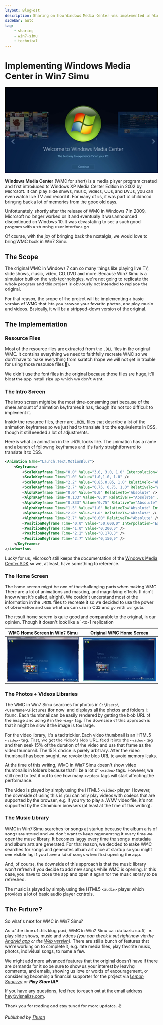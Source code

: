 ```yaml
---
layout: BlogPost
description: Sharing on how Windows Media Center was implemented in Win7 Simu.
sidebar: auto
tag:
    - sharing
    - win7-simu
    - technical
---
```


# Implementing Windows Media Center in Win7 Simu

<m-blog-meta />

![Windows Media Center Intro](/assets/covers/win7-simu-windows-media-center.jpg)

__Windows Media Center__ (WMC for short) is a media player program created and first introduced to Windows XP Media Center Edition in 2002 by Microsoft. It can play slide shows, music, videos, CDs, and DVDs, you can even watch live TV and record it. For many of us, it was part of childhood bringing back a lot of memories from the good old days.

Unfortunately, shortly after the release of WMC in Windows 7 in 2009, Microsoft no longer worked on it and eventually it was announced discontinued on Windows 10. It was devastating to see a such good program with a stunning user interface go.

Of course, with the joy of bringing back the nostalgia, we would love to bring WMC back in Win7 Simu.

## The Scope

The original WMC in Windows 7 can do many things like playing live TV, slide shows, music, video, CD, DVD and more. Because Win7 Simu is a simulator built on the [web technologies](./building-win7-simu.md#the-tech-stack), we're not going to replicate the whole program and this project is obviously not intended to replace the original.

For that reason, the scope of the project will be implementing a basic version of WMC that lets you browse your favorite photos, and play music and videos. Basically, it will be a stripped-down version of the original.

## The Implementation

### Resource Files

Most of the resource files are extracted from the `.DLL` files in the original WMC. It contains everything we need to faithfully recreate WMC so we don't have to make everything from scratch (hope we will not get in trouble for using those resource files 👀).

We didn't use the font files in the original because those files are huge, it'll bloat the app install size up which we don't want.

### The Intro Screen

The intro screen might be the most time-consuming part because of the sheer amount of animation keyframes it has, though it's not too difficult to implement it.

Inside the resource files, there are [`.MCML`](https://learn.microsoft.com/en-us/previous-versions/windows/desktop/windows-media-center-sdk/bb189388(v=msdn.10)) files that describe a lot of the animation keyframes so we just had to translate it to the equivalents in CSS, though it still needed a lot of adjustments.

Here is what an animation in the `.MCML` looks like. The animation has a name and a bunch of following keyframes and it's fairly straightforward to translate it to CSS.

```xml
<Animation Name="Launch.Text.MotionBlur">
    <Keyframes>
        <ScaleKeyframe Time="0.0" Value="3.0, 3.0, 1.0" Interpolation="EaseIn, 2.0, 0.80" />
        <ScaleKeyframe Time="1.0" Value="1.0,1.0, 1.0" />
        <ScaleKeyframe Time="2.2" Value="0.85,0.85, 1.0" RelativeTo="Absolute" />
        <ScaleKeyframe Time="2.7" Value="0.75, 0.75, 1.0" RelativeTo="Absolute" />
        <AlphaKeyframe Time="0.0" Value="0.0" RelativeTo="Absolute" />
        <AlphaKeyframe Time="0.133" Value="0.0" RelativeTo="Absolute" Interpolation="SCurve" />
        <AlphaKeyframe Time="0.833" Value="0.75" RelativeTo="Absolute" />
        <AlphaKeyframe Time="1.5" Value="1.0" RelativeTo="Absolute" Interpolation="SCurve" />
        <AlphaKeyframe Time="2.0" Value="1.0" RelativeTo="Absolute" />
        <AlphaKeyframe Time="2.7" Value="0.00" RelativeTo="Absolute" />
        <PositionKeyframe Time="0.0" Value="50,600,0" Interpolation="EaseIn, 2.0, 0.80" />
        <PositionKeyframe Time="1.0" Value="0,200,0" />
        <PositionKeyframe Time="2.2" Value="0,170,0" />
        <PositionKeyframe Time="2.7" Value="0,150,0" />
    </Keyframes>
</Animation>
```

Lucky for us, Microsoft still keeps the documentation of the [Windows Media Center SDK](https://learn.microsoft.com/en-us/previous-versions/windows/desktop/windows-media-center-sdk/ms818424(v=msdn.10)) so we, at least, have something to reference.

### The Home Screen

The home screen might be one of the challenging parts when making WMC. There are a lot of animations and masking, and magnifying effects (I don't know what it's called, alright). We couldn't understand most of the information in the `.MCML` files to recreate it so we decided to use the power of observation and use what we can use in CSS and go with our guts.

The result home screen is quite good and comparable to the original, in our opinion. Though it doesn't look like a 1-to-1 replication.

WMC Home Screen in Win7 Simu | Original WMC Home Screen
:-:|:-:
![Windows Media Center Home Screen in Win7 Simu](./img/win7-simu-window-media-center/wmc-homescreen-win7simu.png) | ![Original Windows Media Center Home Screen in Windows 7](./img/win7-simu-window-media-center/wmc-homescreen-original.png)

### The Photos + Videos Libraries

The WMC in Win7 Simu searches for photos in `C:\Users\<UserName>\Pictures` (for now) and displays all the photos and folders it found. Each thumbnail can be easily rendered by getting the blob URL of the image and using it in the `<img>` tag. The downside of this approach is that it might be slow if the image is too large.

For the video library, it's a tad trickier. Each video thumbnail is an HTML5 `<video>` tag. First, we get the video's blob URL, feed it into the `<video>` tag and then seek 15% of the duration of the video and use that frame as the video thumbnail. The 15% choice is purely arbitrary. After the video thumbnail has been sought, we revoke the blob URL to avoid memory leaks.

At the time of this writing, WMC in Win7 Simu doesn't show video thumbnails in folders because that'll be a lot of `<video>` tags. However, we still need to test it out to see how many `<video>` tags will start affecting the performance.

The video is played by simply using the HTML5 `<video>` player. However, the downside of using this is you can only play videos with codecs that are supported by the browser, e.g. if you try to play a .WMV video file, it's not supported by the Chromium browsers (at least at the time of this writing).

### The Music Library

WMC in Win7 Simu searches for songs at startup because the album arts of songs are stored and we don't want to keep regenerating it every time we open the music library. It becomes laggy every time the songs' metadata and album arts are generated. For that reason, we decided to make WMC searches for songs and generates album art once at startup so you might see visible lag if you have a lot of songs when first opening the app.

And, of course, the downside of this approach is that the music library won't refresh if you decide to add new songs while WMC is opening. In this case, you have to close the app and open it again for the music library to be refreshed.

The music is played by simply using the HTML5 `<audio>` player which provides a lot of basic audio player controls.

## The Future?

So what's next for WMC in Win7 Simu?

As of the time of this blog post, WMC in Win7 Simu can do basic stuff, i.e. play slide shows, music and videos _(you can check it out right now via the [Android app](https://play.google.com/store/apps/details?id=com.visnalize.win7simu) or the [Web version](https://win7simu.visnalize.com))_. There are still a bunch of features that we're working on to complete it, e.g. rate media files, play favorite music, photos, individual songs, to name a few.

We might add more advanced features that the original doesn't have if there are demands for it so be sure to show us your interest by leaving comments, and emails, showing us love or words of encouragement, or considering becoming a financial supporter for the project via [_Lemon Squeezy_](https://store.visnalize.com/) or ___Play Store IAP___.

If you have any questions, feel free to reach out at the email address [hey@visnalize.com](mailto:hey@visnalize.com).

Thank you for reading and stay tuned for more updates. ✌

_Published by [Thuan](https://hohaicongthuan.github.io/)_

<m-blog-tag-list :tags="$page.frontmatter.tag" showIcon />

